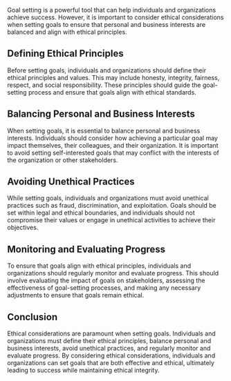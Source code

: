 
Goal setting is a powerful tool that can help individuals and organizations achieve success. However, it is important to consider ethical considerations when setting goals to ensure that personal and business interests are balanced and align with ethical principles.

Defining Ethical Principles
---------------------------

Before setting goals, individuals and organizations should define their ethical principles and values. This may include honesty, integrity, fairness, respect, and social responsibility. These principles should guide the goal-setting process and ensure that goals align with ethical standards.

Balancing Personal and Business Interests
-----------------------------------------

When setting goals, it is essential to balance personal and business interests. Individuals should consider how achieving a particular goal may impact themselves, their colleagues, and their organization. It is important to avoid setting self-interested goals that may conflict with the interests of the organization or other stakeholders.

Avoiding Unethical Practices
----------------------------

While setting goals, individuals and organizations must avoid unethical practices such as fraud, discrimination, and exploitation. Goals should be set within legal and ethical boundaries, and individuals should not compromise their values or engage in unethical activities to achieve their objectives.

Monitoring and Evaluating Progress
----------------------------------

To ensure that goals align with ethical principles, individuals and organizations should regularly monitor and evaluate progress. This should involve evaluating the impact of goals on stakeholders, assessing the effectiveness of goal-setting processes, and making any necessary adjustments to ensure that goals remain ethical.

Conclusion
----------

Ethical considerations are paramount when setting goals. Individuals and organizations must define their ethical principles, balance personal and business interests, avoid unethical practices, and regularly monitor and evaluate progress. By considering ethical considerations, individuals and organizations can set goals that are both effective and ethical, ultimately leading to success while maintaining ethical integrity.
